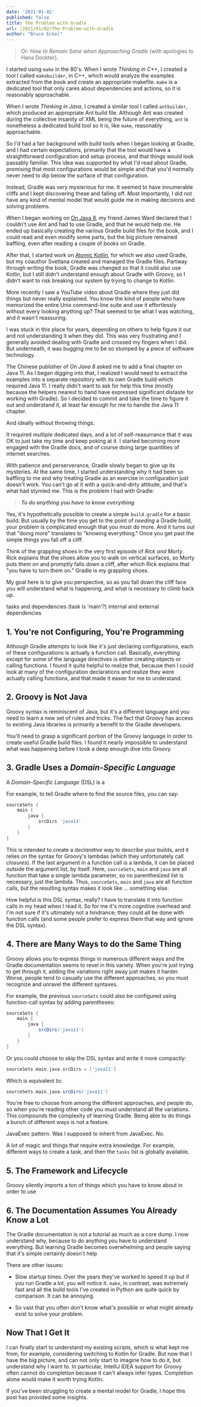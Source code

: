```yaml
---
date: '2021-01-02'
published: false
title: The Problem with Gradle
url: /2021/01/02/The-Problem-with-Gradle
author: "Bruce Eckel"
---
```


> Or: *How to Remain Sane when Approaching Gradle* (with apologies to Hans
> Dockter).

I started using `make` in the 80's. When I wrote *Thinking in C++*, I created a
tool I called `makebuilder`, in C++, which would analyze the examples extracted
from the book and create an appropriate makefile. `make` is a dedicated tool
that only cares about dependencies and actions, so it is reasonably
approachable.

When I wrote *Thinking in Java*, I created a similar tool I called `antbuilder`,
which produced an appropriate Ant build file. Although Ant was created during
the collective insanity of XML being the future of everything, `ant` is
nonetheless a dedicated build tool so it is, like `make`, reasonably
approachable.

So I'd had a fair background with build tools when I began looking at Gradle,
and I had certain expectations, primarily that the tool would have a
straightforward configuration and setup process, and that things would look
passably familiar. This idea was supported by what I'd read about Gradle,
promising that most configurations would be simple and that you'd normally never
need to dip below the surface of that configuration.

Instead, Gradle was very mysterious for me. It seemed to have innumerable cliffs
and I kept discovering these and falling off. Most importantly, I did not have
any kind of mental model that would guide me in making decisions and solving
problems.

When I began working on [On Java 8](https://www.onjava8.com/), my friend James
Ward declared that I couldn't use Ant and had to use Gradle, and that he would
help me. He ended up basically creating the various Gradle build files for the
book, and I could read and even modify some parts, but the big picture remained
baffling, even after reading a couple of books on Gradle.

After that, I started work on [Atomic Kotlin](https://www.atomickotlin.com/),
for which we also used Gradle, but my coauthor Svetlana created and managed the
Gradle files. Partway through writing the book, Gradle was changed so that it
could also use Kotlin, but I still didn't understand enough about Gradle with
Groovy, so I didn't want to risk breaking our system by trying to change to
Kotlin.

More recently I saw a YouTube video about Gradle where they just did things but
never really explained. You know the kind of people who have memorized the
entire Unix command-line suite and use it effortlessly without every looking
anything up? That seemed to be what I was watching, and it wasn't reassuring.

I was stuck in this place for years, depending on others to help figure it out
and not understanding it when they did. This was very frustrating and I
generally avoided dealing with Gradle and crossed my fingers when I did. But
underneath, it was bugging me to be so stumped by a piece of software
technology.

The Chinese publisher of *On Java 8* asked me to add a final chapter on Java 11.
As I began digging into that, I realized I would need to extract the examples
into a separate repository with its own Gradle build which required Java 11. I
really didn't want to ask for help this time (mostly because the helpers nearest
to hand have expressed significant distaste for working with Gradle). So I
decided to commit and take the time to figure it out and understand it, at least
far enough for me to handle the Java 11 chapter.

And ideally without throwing things.

It required multiple dedicated days, and a lot of self-reasurrance that it was
OK to just take my time and keep poking at it. I started becoming more engaged
with the Gradle docs, and of course doing large quantities of internet searches.

With patience and perserverance, Gradle slowly began to give up its mysteries.
At the same time, I started understanding why it had been so baffling to me and
why treating Gradle as an exercise in configuration just doesn't work. You can't
go at it with a quick-and-dirty attitude, and that's what had stymied me. This
is the problem I had with Gradle:

> ***To do anything you have to know everything***

Yes, it's hypothetically possible to create a simple `build.gradle` for a basic
build. But usually by the time you get to the point of *needing* a Gradle build,
your problem is complicated enough that you must do more. And it turns out that
"doing more" translates to "knowing everything." Once you get past the simple
things you fall off a cliff.

Think of the grappling shoes in the very first episode of *Rick and Morty*. Rick
explains that the shoes allow you to walk on vertical surfaces, so Morty puts
them on and promptly falls down a cliff, after which Rick explains that "you
have to turn them on." Gradle is my grappling shoes.

My goal here is to give you perspective, so as you fall down the cliff face you
will understand what is happening, and what is necessary to climb back up.

tasks and dependencies (task is 'main'?)
internal and external dependencies

## 1. You're not Configuring, You're Programming

Although Gradle attempts to look like it's just declaring configurations, each
of these configurations is actually a function call. Basically, everything
except for some of the language directives is either creating objects or calling
functions. I found it quite helpful to realize that, because then I could look
at many of the configuration declarations and realize they were actually calling
functions, and that made it easier for me to understand.

## 2. Groovy is Not Java

Groovy syntax is reminiscent of Java, but it's a different language and you need
to learn a new set of rules and tricks. The fact that Groovy has access to
existing Java libraries is primarily a benefit to the Gradle developers.

You'll need to grasp a significant portion of the Groovy language in order to
create useful Gradle build files. I found it nearly impossible to understand
what was happening before I took a deep enough dive into Groovy.

## 3. Gradle Uses a *Domain-Specific Language*

A *Domain-Specific Language* (DSL) is a

For example, to tell Gradle where to find the source files, you can say:

```groovy
sourceSets {
    main {
        java {
            srcDirs 'java11'
        }
    }
}
```

This is intended to create a *declarative* way to describe your builds, and it
relies on the syntax for Groovy's lambdas (which they unfortunately call
*closures*). If the last argument in a function call is a lambda, it can be
placed outside the argument list, by itself. Here, `sourceSets`, `main` and
`java` are all function that take a single lambda parameter, so no parenthesized
list is necessary, just the lambda. Thus, `sourceSets`, `main` and `java` are
all function calls, but the resulting syntax makes it look like ... something
else.

How helpful is this DSL syntax, really? I have to translate it into function
calls in my head when I read it. So for me it's more cognitive overhead and I'm
not sure if it's ultimately not a hindrance; they could all be done with
function calls (and some people prefer to express them that way and ignore the
DSL syntax).

## 4. There are Many Ways to do the Same Thing

Groovy allows you to express things in numerous different ways and the Gradle
documentation seems to revel in this variety. When you're just trying to get
through it, adding the variations right away just makes it harder. Worse, people
tend to casually use the different approaches, so you must recognize and unravel
the different syntaxes.

For example, the previous `sourceSets` could also be configured using
function-call syntax by adding parentheses:

```groovy
sourceSets {
    main {
        java {
            srcDirs('java11')
        }
    }
}
```

Or you could choose to skip the DSL syntax and write it more compactly:

```groovy
sourceSets.main.java.srcDirs = ['java11']
```

Which is equivalent to:

```groovy
sourceSets.main.java.srcDirs('java11')
```

You're free to choose from among the different approaches, and people do, so
when you're reading other code you must understand all the variations. This
compounds the complexity of learning Gradle. Being able to do things a bunch of
different ways is not a feature.

JavaExec pattern. Was I supposed to inherit from JavaExec. No.

A lot of magic and things that require extra knowledge. For example, different
ways to create a task, and then the `tasks` list is globally available.

## 5. The Framework and Lifecycle

Groovy silently imports a ton of things which you have to know about in order to
use

## 6. The Documentation Assumes You Already Know a Lot

The Gradle documentation is not a tutorial as much as a core dump. I now
understand why, because to do anything you have to understand everything. But
learning Gradle becomes overwhelming and people saying that it's simple
certainly doesn't help

There are other issues:

- Slow startup times. Over the years they've worked to speed it up but if you
  run Gradle a lot, you will notice it. `make`, in contrast, was extremely
  fast and all the build tools I've created in Python are quite quick by
  comparison. It can be annoying.

- So vast that you often don't know what's possible or what might already
  exist to solve your problem.

## Now That I Get It

I can finally start to understand my existing scripts, which is what kept me
from, for example, considering switching to Kotlin for Gradle. But now that I
have the big picture, and can not only start to imagine how to do it, but
understand why I want to. In particular, IntelliJ IDEA support for Groovy often
cannot do completion because it can't always infer types. Completion alone would
make it worth trying Kotlin.

If you've been struggling to create a mental model for Gradle, I hope this post
has provided some insights.
